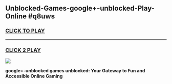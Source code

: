 
## Unblocked-Games-google+-unblocked-Play-Online #q8uws
<h3>
<a href="https://news.freeplayer.one?title=google+-unblocked&ref=3">CLICK TO PLAY</a></h3>
<hr>

<h3>
<a href="https://news.freeplayer.one?title=google+-unblocked&ref=3">CLICK 2 PLAY</a>
  
</h3>

<a href="https://news.freeplayer.one?title=google+-unblocked&ref=3"><img src="https://clearcache.store/games.png"></a>


**google+-unblocked games unblocked: Your Gateway to Fun and Accessible Online Gaming**
